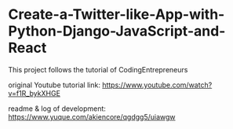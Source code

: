 # Create-a-Twitter-like-App-with-Python-Django-JavaScript-and-React
This project follows the tutorial of CodingEntrepreneurs


original Youtube tutorial link: https://www.youtube.com/watch?v=f1R_bykXHGE

readme & log of development: https://www.yuque.com/akiencore/qgdgg5/uiawgw
